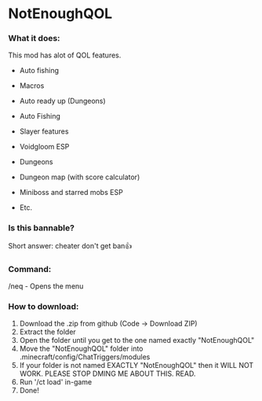 # NotEnoughQOL
### What it does:
This mod has alot of QOL features.
 - Auto fishing
 - Macros
 - Auto ready up (Dungeons)
 - Auto Fishing
 - Slayer features
 - Voidgloom ESP
 - Dungeons
 - Dungeon map (with score calculator)
 - Miniboss and starred mobs ESP

- Etc.
### Is this bannable?
Short answer: cheater don't get ban👍

### Command:
 /neq - Opens the menu

### How to download:
1. Download the .zip from github (Code -> Download ZIP)
2. Extract the folder
3. Open the folder until you get to the one named exactly "NotEnoughQOL"
4. Move the "NotEnoughQOL" folder into .minecraft/config/ChatTriggers/modules
5. If your folder is not named EXACTLY "NotEnoughQOL" then it WILL NOT WORK. PLEASE STOP DMING ME ABOUT THIS. READ.
6. Run '/ct load' in-game
7. Done!
